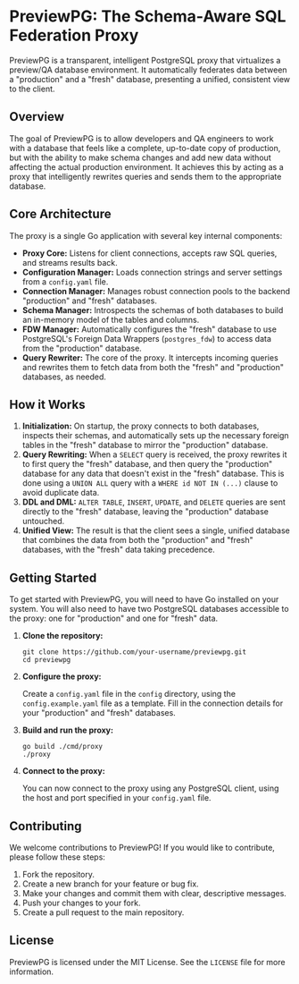 # PreviewPG: The Schema-Aware SQL Federation Proxy

PreviewPG is a transparent, intelligent PostgreSQL proxy that virtualizes a preview/QA database environment. It automatically federates data between a "production" and a "fresh" database, presenting a unified, consistent view to the client.

## Overview

The goal of PreviewPG is to allow developers and QA engineers to work with a database that feels like a complete, up-to-date copy of production, but with the ability to make schema changes and add new data without affecting the actual production environment. It achieves this by acting as a proxy that intelligently rewrites queries and sends them to the appropriate database.

## Core Architecture

The proxy is a single Go application with several key internal components:

*   **Proxy Core:** Listens for client connections, accepts raw SQL queries, and streams results back.
*   **Configuration Manager:** Loads connection strings and server settings from a `config.yaml` file.
*   **Connection Manager:** Manages robust connection pools to the backend "production" and "fresh" databases.
*   **Schema Manager:** Introspects the schemas of both databases to build an in-memory model of the tables and columns.
*   **FDW Manager:** Automatically configures the "fresh" database to use PostgreSQL's Foreign Data Wrappers (`postgres_fdw`) to access data from the "production" database.
*   **Query Rewriter:** The core of the proxy. It intercepts incoming queries and rewrites them to fetch data from both the "fresh" and "production" databases, as needed.

## How it Works

1.  **Initialization:** On startup, the proxy connects to both databases, inspects their schemas, and automatically sets up the necessary foreign tables in the "fresh" database to mirror the "production" database.
2.  **Query Rewriting:** When a `SELECT` query is received, the proxy rewrites it to first query the "fresh" database, and then query the "production" database for any data that doesn't exist in the "fresh" database. This is done using a `UNION ALL` query with a `WHERE id NOT IN (...)` clause to avoid duplicate data.
3.  **DDL and DML:** `ALTER TABLE`, `INSERT`, `UPDATE`, and `DELETE` queries are sent directly to the "fresh" database, leaving the "production" database untouched.
4.  **Unified View:** The result is that the client sees a single, unified database that combines the data from both the "production" and "fresh" databases, with the "fresh" data taking precedence.

## Getting Started

To get started with PreviewPG, you will need to have Go installed on your system. You will also need to have two PostgreSQL databases accessible to the proxy: one for "production" and one for "fresh" data.

1.  **Clone the repository:**

    ```
    git clone https://github.com/your-username/previewpg.git
    cd previewpg
    ```

2.  **Configure the proxy:**

    Create a `config.yaml` file in the `config` directory, using the `config.example.yaml` file as a template. Fill in the connection details for your "production" and "fresh" databases.

3.  **Build and run the proxy:**

    ```
    go build ./cmd/proxy
    ./proxy
    ```

4.  **Connect to the proxy:**

    You can now connect to the proxy using any PostgreSQL client, using the host and port specified in your `config.yaml` file.

## Contributing

We welcome contributions to PreviewPG! If you would like to contribute, please follow these steps:

1.  Fork the repository.
2.  Create a new branch for your feature or bug fix.
3.  Make your changes and commit them with clear, descriptive messages.
4.  Push your changes to your fork.
5.  Create a pull request to the main repository.

## License

PreviewPG is licensed under the MIT License. See the `LICENSE` file for more information.
